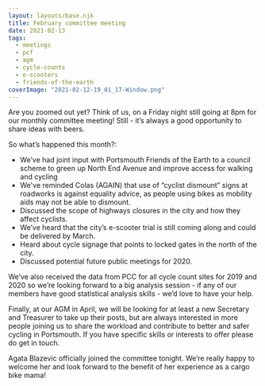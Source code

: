 ```yaml
---
layout: layouts/base.njk
title: February committee meeting
date: 2021-02-13
tags:  
  - meetings
  - pcf 
  - agm
  - cycle-counts
  - e-scooters
  - friends-of-the-earth
coverImage: "2021-02-12-19_01_17-Window.png"
---
```


Are you zoomed out yet? Think of us, on a Friday night still going at 8pm for our monthly committee meeting! Still - it’s always a good opportunity to share ideas with beers. 

So what’s happened this month?:

- We’ve had joint input with Portsmouth Friends of the Earth to a council scheme to green up North End Avenue and improve access for walking and cycling
- We've reminded Colas (AGAIN) that use of “cyclist dismount” signs at roadworks is against equality advice, as people using bikes as mobility aids may not be able to dismount.
- Discussed the scope of highways closures in the city and how they affect cyclists.
- We’ve heard that the city’s e-scooter trial is still coming along and could be delivered by March.
- Heard about cycle signage that points to locked gates in the north of the city.
- Discussed potential future public meetings for 2020. 

We’ve also received the data from PCC for all cycle count sites for 2019 and 2020 so we’re looking forward to a big analysis session - if any of our members have good statistical analysis skills - we’d love to have your help. 

Finally, at our AGM in April, we will be looking for at least a new Secretary and Treasurer to take up their posts, but are always interested in more people joining us to share the workload and contribute to better and safer cycling in Portsmouth. If you have specific skills or interests to offer please do get in touch.

Agata Blazevic officially joined the committee tonight. We’re really happy to welcome her and look forward to the benefit of her experience as a cargo bike mama!
